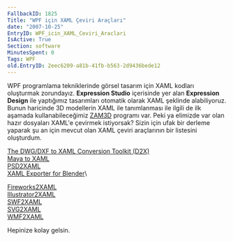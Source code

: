 ```yaml
---
FallbackID: 1825
Title: "WPF için XAML Çeviri Araçları"
date: "2007-10-25"
EntryID: WPF_icin_XAML_Ceviri_Araclari
IsActive: True
Section: software
MinutesSpent: 0
Tags: WPF
old.EntryID: 2eec6209-a81b-41fb-b563-2d9436bede12
---
```

WPF programlama tekniklerinde görsel tasarım için XAML kodları
oluşturmak zorundayız. **Expression Studio** içerisinde yer alan
**Expression Design** ile yaptığımız tasarımları otomatik olarak XAML
şeklinde alabiliyoruz. Bunun haricinde 3D modellerin XAML ile
tanımlanması ile ilgili de ilk aşamada kullanabileceğimiz
[ZAM3D](http://www.erain.com/products/ZAM3D/DefaultPDC.asp) programı
var. Peki ya elimizde var olan hazır dosyaları XAML'e çevirmek
istiyorsak? Sizin için ufak bir derleme yaparak şu an için mevcut olan
XAML çeviri araçlarının bir listesini oluşturdum.

[The DWG/DXF to XAML Conversion Toolkit
(D2X)](http://www.codeplex.com/Wiki/View.aspx?ProjectName=DWG2XAML)\
 [Maya to XAML](http://www.codeplex.com/MayaToXAML)\
 [PSD2XAML](http://flowlabs.net/psd2xaml.aspx)\
 [XAML Exporter for Blender](http://www.codeplex.com/xamlexporter)\

[Fireworks2XAML](http://www.infragistics.com/design/#FireworkstoXAMLExporter)\
 [Illustrator2XAML](http://www.mikeswanson.com/XAMLExport/)\
 [SWF2XAML](http://www.mikeswanson.com/SWF2XAML/)\
 [SVG2XAML](http://www.wpf-graphics.com/ViewerSvg.aspx)\
 [WMF2XAML](http://www.wpf-graphics.com/Paste2Xaml.aspx)

Hepinize kolay gelsin.


